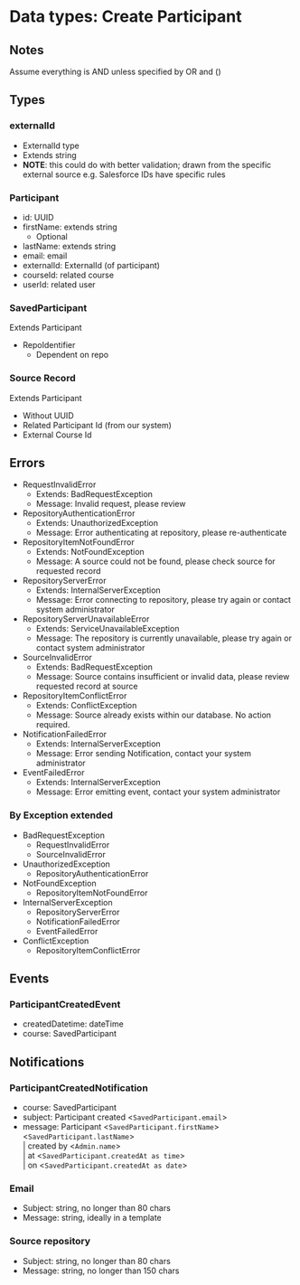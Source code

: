 # Data types: Create Participant

## Notes

Assume everything is AND unless specified by OR and ()

## Types

### externalId
- ExternalId type
- Extends string
- **NOTE**: this could do with better validation; drawn from the specific external source
e.g. Salesforce IDs have specific rules

### Participant
- id: UUID
- firstName: extends string
  - Optional
- lastName: extends string
- email: email
- externalId: ExternalId (of participant)
- courseId: related course
- userId: related user

### SavedParticipant

Extends Participant

- RepoIdentifier
  - Dependent on repo

### Source Record

Extends Participant

- Without UUID
- Related Participant Id (from our system)
- External Course Id

## Errors

- RequestInvalidError
  - Extends: BadRequestException
  - Message: Invalid request, please review
- RepositoryAuthenticationError
  - Extends: UnauthorizedException
  - Message: Error authenticating at repository, please re-authenticate
- RepositoryItemNotFoundError
  - Extends: NotFoundException
  - Message: A source could not be found, please check source for requested record
- RepositoryServerError
  - Extends: InternalServerException
  - Message: Error connecting to repository, please try again or contact system administrator
- RepositoryServerUnavailableError
  - Extends: ServiceUnavailableException
  - Message: The repository is currently unavailable, please try again or contact system administrator
- SourceInvalidError
  - Extends: BadRequestException
  - Message: Source contains insufficient or invalid data, please review requested record at source
- RepositoryItemConflictError
  - Extends: ConflictException
  - Message: Source already exists within our database. No action required.
- NotificationFailedError
  - Extends: InternalServerException
  - Message: Error sending Notification, contact your system administrator
- EventFailedError
  - Extends: InternalServerException
  - Message: Error emitting event, contact your system administrator

### By Exception extended

- BadRequestException
  - RequestInvalidError
  - SourceInvalidError
- UnauthorizedException
  - RepositoryAuthenticationError
- NotFoundException
  - RepositoryItemNotFoundError
- InternalServerException
  - RepositoryServerError
  - NotificationFailedError
  - EventFailedError
- ConflictException
  - RepositoryItemConflictError

## Events

### ParticipantCreatedEvent

- createdDatetime: dateTime
- course: SavedParticipant

## Notifications

### ParticipantCreatedNotification

- course: SavedParticipant
- subject: Participant created <`SavedParticipant.email`>
- message: Participant <`SavedParticipant.firstName`> <`SavedParticipant.lastName`></br>
| created by <`Admin.name`></br>
| at <`SavedParticipant.createdAt as time`></br>
| on <`SavedParticipant.createdAt as date`>

### Email

- Subject: string, no longer than 80 chars
- Message: string, ideally in a template

### Source repository

- Subject: string, no longer than 80 chars
- Message: string, no longer than 150 chars
